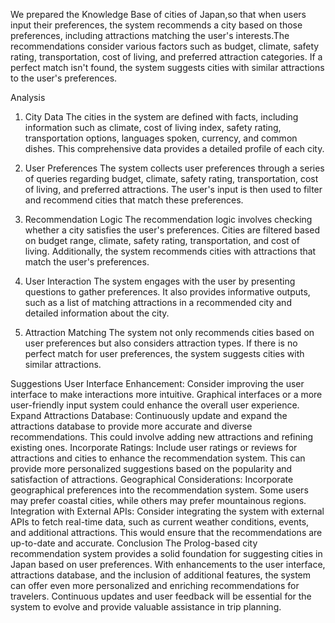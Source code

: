 We prepared the Knowledge Base of cities of Japan,so that when users input their preferences, the system recommends a city based on those preferences, including attractions matching the user's interests.The recommendations consider various factors such as budget, climate, safety rating, transportation, cost of living, and preferred attraction categories. If a perfect match isn't found, the system suggests cities with similar attractions to the user's preferences.

Analysis
1. City Data
The cities in the system are defined with facts, including information such as climate, cost of living index, safety rating, transportation options, languages spoken, currency, and common dishes. This comprehensive data provides a detailed profile of each city.

2. User Preferences
The system collects user preferences through a series of queries regarding budget, climate, safety rating, transportation, cost of living, and preferred attractions. The user's input is then used to filter and recommend cities that match these preferences.

3. Recommendation Logic
The recommendation logic involves checking whether a city satisfies the user's preferences. Cities are filtered based on budget range, climate, safety rating, transportation, and cost of living. Additionally, the system recommends cities with attractions that match the user's preferences.

4. User Interaction
The system engages with the user by presenting questions to gather preferences. It also provides informative outputs, such as a list of matching attractions in a recommended city and detailed information about the city.

5. Attraction Matching
The system not only recommends cities based on user preferences but also considers attraction types. If there is no perfect match for user preferences, the system suggests cities with similar attractions.

Suggestions
User Interface Enhancement: Consider improving the user interface to make interactions more intuitive. Graphical interfaces or a more user-friendly input system could enhance the overall user experience.
Expand Attractions Database: Continuously update and expand the attractions database to provide more accurate and diverse recommendations. This could involve adding new attractions and refining existing ones.
Incorporate Ratings: Include user ratings or reviews for attractions and cities to enhance the recommendation system. This can provide more personalized suggestions based on the popularity and satisfaction of attractions.
Geographical Considerations: Incorporate geographical preferences into the recommendation system. Some users may prefer coastal cities, while others may prefer mountainous regions.
Integration with External APIs: Consider integrating the system with external APIs to fetch real-time data, such as current weather conditions, events, and additional attractions. This would ensure that the recommendations are up-to-date and accurate.
Conclusion
The Prolog-based city recommendation system provides a solid foundation for suggesting cities in Japan based on user preferences. With enhancements to the user interface, attractions database, and the inclusion of additional features, the system can offer even more personalized and enriching recommendations for travelers. Continuous updates and user feedback will be essential for the system to evolve and provide valuable assistance in trip planning.

